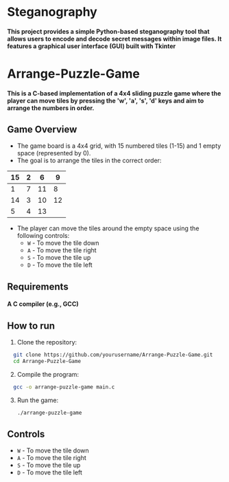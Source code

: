 # Steganography
#### This project provides a simple Python-based steganography tool that allows users to encode and decode secret messages within image files. It features a graphical user interface (GUI) built with Tkinter




# Arrange-Puzzle-Game

#### This is a C-based implementation of a 4x4 sliding puzzle game where the player can move tiles by pressing the 'w', 'a', 's', 'd' keys and aim to arrange the numbers in order.

## Game Overview
* The game board is a 4x4 grid, with 15 numbered tiles (1-15) and 1 empty space (represented by 0).
* The goal is to arrange the tiles in the correct order:

| 15  |  2  |  6  |  9  |
| --- | --- | --- | --- |
|  1  |  7  | 11  |  8  |
| 14  |  3  | 10  | 12  |
|  5  |  4  | 13  |     |

* The player can move the tiles around the empty space using the following controls:
  * `W` - To move the tile down
  * `A` - To move the tile right
  * `S` - To move the tile up
  * `D` - To move the tile left
 
## Requirements
#### A C compiler (e.g., GCC)

## How to run
1. Clone the repository:
  ```bash
    git clone https://github.com/yourusername/Arrange-Puzzle-Game.git
    cd Arrange-Puzzle-Game
  ```

2. Compile the program:
  ```bash
    gcc -o arrange-puzzle-game main.c
  ```

3. Run the game:
   ```bash
   ./arrange-puzzle-game
   ```

## Controls
* `W` - To move the tile down
* `A` - To move the tile right
* `S` - To move the tile up
* `D` - To move the tile left
